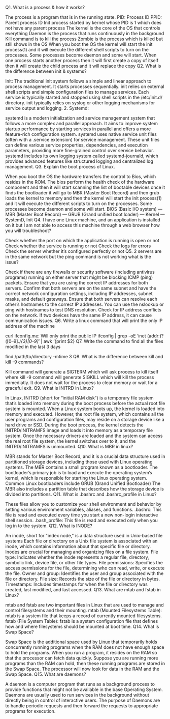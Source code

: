 
Q1. What is a process & how it works?

The process is a program that is in the running state.
PID: Process ID
PPID: Parent process ID
Init process started by kernel whose PID is 1 which does not have any parent process
The kernel is the core of the OS that controls everything
Daemon is the process that runs continuously in the background
Kill command is to kill the process
Zombie is the process which is killed but still shows in the OS
When you boot the OS the kernel will start the init process(1) and it will execute the different shell scripts to turn on the processes. Some processes become daemon and some will start.
When one process starts another process then it will first create a copy of itself then it will create the child process and it will replace the copy
Q2. What is the difference between init & systems?

Init:
The traditional init system follows a simple and linear approach to process management. It starts processes sequentially.
init relies on external shell scripts and simple configuration files to manage services. Each service is typically started and stopped using shell scripts in the /etc/init.d/ directory.
init typically relies on syslog or other logging mechanisms for service output and logging.
2. Systemd:

systemd is a modern initialization and service management system that follows a more complex and parallel approach. It aims to improve system startup performance by starting services in parallel and offers a more feature-rich configuration system.
systemd uses native service unit files (often with a .service extension) for service management. These unit files can define various service properties, dependencies, and execution parameters, providing more fine-grained control over service behavior.
systemd includes its own logging system called systemd-journald, which provides advanced features like structured logging and centralized log management.
Q3. Explain the boot process of Linux.

When you boot the OS the hardware transfers the control to Bios, which resides in the ROM. The bios perform the health check of the hardware component and then it will start scanning the list of bootable devices once it finds the bootloader it will go to MBR (Master Boot Record) and then grub loads the kernel to memory and then the kernel will start the init process(1) and it will execute the different scripts to turn on the processes. Some processes become daemon and some will start.
BIOS (Basic I/O system) — MBR (Master Boot Record) — GRUB (Grand unified boot loader) — Kernel — SystemD, Init
Q4. I have one Linux machine, and an application is installed on it but I am not able to access this machine through a web browser how you will troubleshoot?

Check whether the port on which the application is running is open or not
Check whether the service is running or not
Check the logs for errors
Check the server whether it’s configured perfectly or not
Q5. 2 servers are in the same network but the ping command is not working what is the issue?

Check if there are any firewalls or security software (including antivirus programs) running on either server that might be blocking ICMP (ping) packets.
Ensure that you are using the correct IP addresses for both servers.
Confirm that both servers are on the same subnet and have the correct network configuration settings, including IP addresses, subnet masks, and default gateways.
Ensure that both servers can resolve each other’s hostnames to the correct IP addresses. You can use the nslookup or ping with hostnames to test DNS resolution.
Check for IP address conflicts on the network. If two devices have the same IP address, it can cause communication issues.
Q6. Write a linux command that will print the only IP address of the machine

curl ifconfig.me: Will only print the public IP
ifconfig | grep -oE ‘inet (addr:)?([0–9]*\.){3}[0–9]*’ | awk ‘{print $2}
Q7. Write the command to find all the files modified in the last 3 days

find /path/to/directory -mtime 3
Q8. What is the difference between kill and kill -9 commands?

Kill command will generate a SIGTERM which will ask process to kill itself where kill -9 command will generate SIGKILL which will kill the process immediatly. It does not wait for the process to clear memory or wait for a graceful exit.
Q9. What is INITRD in Linux?

In Linux, INITRD (short for “initial RAM disk”) is a temporary file system that’s loaded into memory during the boot process before the actual root file system is mounted.
When a Linux system boots up, the kernel is loaded into memory and executed. However, the root file system, which contains all the user programs and configuration files, may reside on a storage device like a hard drive or SSD.
During the boot process, the kernel detects the INITRD/INITRAMFS image and loads it into memory as a temporary file system.
Once the necessary drivers are loaded and the system can access the real root file system, the kernel switches over to it, and the INITRD/INITRAMFS is unmounted.
Q10. What is MBR in linux?

MBR stands for Master Boot Record, and it is a crucial data structure used in partitioned storage devices, including those used with Linux operating systems.
The MBR contains a small program known as a bootloader. The bootloader’s primary job is to load and execute the operating system’s kernel, which is responsible for starting the Linux operating system. Common Linux bootloaders include GRUB (Grand Unified Bootloader)
The MBR also includes a partition table that describes how the storage device is divided into partitions.
Q11. What is .bashrc and .bashrc_profile in Linux?

These files allow you to customize your shell environment and behavior by setting various environment variables, aliases, and functions.
.bashrc: This file is read and executed every time you start a new non-login interactive shell session.
.bash_profile: This file is read and executed only when you log in to the system.
Q12. What is INODE?

An inode, short for "index node," is a data structure used in Unix-based file systems
Each file or directory on a Unix file system is associated with an inode, which contains information about that specific file or directory. Inodes are crucial for managing and organizing files on a file system.
File type: Indicates whether the inode represents a regular file, directory, symbolic link, device file, or other file types.
File permissions: Specifies the access permissions for the file, determining who can read, write, or execute the file.
Owner and group: Identifies the user and group associated with the file or directory.
File size: Records the size of the file or directory in bytes.
Timestamps: Includes timestamps for when the file or directory was created, last modified, and last accessed.
Q13. What are mtab and fstab in Linux?

mtab and fstab are two important files in Linux that are used to manage and control filesystems and their mounting.
mtab (Mounted Filesystems Table):
mtab is a system file that keeps a record of currently mounted filesystems.
fstab (File System Table):
fstab is a system configuration file that defines how and where filesystems should be mounted at boot time.
Q14. What is Swap Space?

Swap Space is the additional space used by Linux that temporarily holds concurrently running programs when the RAM does not have enough space to hold the programs. When you run a program, it resides on the RAM so that the processor can fetch data quickly. Suppose you are running more programs than the RAM can hold, then these running programs are stored in the Swap Space. The processor will now look for data in the RAM and the Swap Space.
Q15. What are daemons?

A daemon is a computer program that runs as a background process to provide functions that might not be available in the base Operating System. Daemons are usually used to run services in the background without directly being in control of interactive users. The purpose of Daemons are to handle periodic requests and then forward the requests to appropriate programs for execution.
